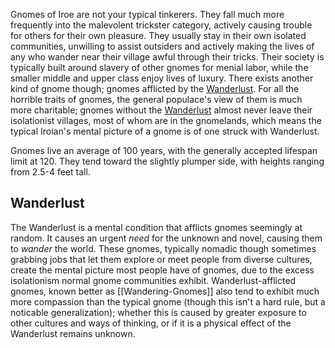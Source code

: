 Gnomes of Iroe are not your typical tinkerers. They fall much more frequently into the malevolent trickster category, actively causing trouble for others for their own pleasure.
They usually stay in their own isolated communities, unwilling to assist outsiders and actively making the lives of any who wander near their village awful through their tricks.
Their society is typically built around slavery of other gnomes for menial labor, while the smaller middle and upper class enjoy lives of luxury.
There exists another kind of gnome though; gnomes afflicted by the [Wanderlust](#Wanderlust).
For all the horrible traits of gnomes, the general populace's view of them is much more charitable; gnomes without the [Wanderlust](#Wanderlust) almost never leave their isolationist villages, most of whom are in the gnomelands, which means the typical Iroian's mental picture of a gnome is of one struck with Wanderlust.

Gnomes live an average of 100 years, with the generally accepted lifespan limit at 120.
They tend toward the slightly plumper side, with heights ranging from 2.5-4 feet tall.

## Wanderlust

The Wanderlust is a mental condition that afflicts gnomes seemingly at random. It causes an urgent *need* for the unknown and novel, causing them to *wander* the world. 
These gnomes, typically nomadic though sometimes grabbing jobs that let them explore or meet people from diverse cultures, create the mental picture most people have of gnomes, due to the excess isolationism normal gnome communities exhibit.
Wanderlust-afflicted gnomes, known better as [[Wandering-Gnomes]] also tend to exhibit much more compassion than the typical gnome (though this isn't a hard rule, but a noticable generalization); whether this is caused by greater exposure to other cultures and ways of thinking, or if it is a physical effect of the Wanderlust remains unknown.

